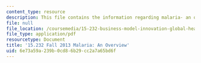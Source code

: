 ```yaml
---
content_type: resource
description: This file contains the information regarding malaria- an overview.
file: null
file_location: /coursemedia/15-232-business-model-innovation-global-health-in-frontier-markets-fall-2013/6e73a59a239b0cd86b29cc2a7a65bd6f_MIT15_232F13_a1_malaria_1.pdf
file_type: application/pdf
resourcetype: Document
title: '15.232 Fall 2013 Malaria: An Overview'
uid: 6e73a59a-239b-0cd8-6b29-cc2a7a65bd6f
---
```

